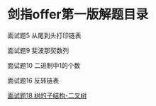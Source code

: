 # 剑指offer第一版解题目录
面试题5 从尾到头打印链表

面试题9 斐波那契数列

面试题10 二进制中1的个数

面试题16 反转链表

[面试题18 树的子结构-二叉树](https://github.com/xionghengheng/study/blob/master/sword2offer/18.%E6%A0%91%E7%9A%84%E5%AD%90%E7%BB%93%E6%9E%84.md)